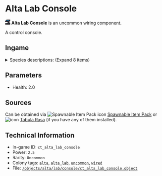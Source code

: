 # Alta Lab Console

<img src="https://raw.githubusercontent.com/Ceterai/Enternia/main/objects/alta/lab/console/icon.png" alt="Alta Lab Console icon" loading="lazy" height="16px" width="auto" /> **Alta Lab Console** is an uncommon wiring component.

A control console.

## Ingame

<details markdown="1"><summary>Species descriptions: (Expand 8 items)</summary>

- Alta: Although considered an outdated tech by altas, these consoles can still be found in some labs.
- Apex: A control console for some unknown thing.
- Avian: A control console.
- Floran: Floran can use thisss... But not sure what for.
- Glitch: Concerned. I cannot determine what this console is used for.
- Human: A console. I can turn it on and off again.
- Hylotl: A console for something unknown.
- Novakid: If I press enough buttons it might do somethin'.

</details>

## Parameters

- Health: 2.0

## Sources

Can be obtained via <img src="https://raw.githubusercontent.com/Silverfeelin/Starbound-SpawnableItemPack/master/interface/sip/iconSmall.png" alt="Spawnable Item Pack icon" width="18" height="14"/> [Spawnable Item Pack](https://steamcommunity.com/sharedfiles/filedetails/?id=733665104) or <img src="https://steamuserimages-a.akamaihd.net/ugc/263843960696222713/3EC9A7C005541F7D577EBCB8C5736B4EFC9973D6/" alt="icon" width="8" height="12"/> [Tabula Rasa](https://community.playstarbound.com/resources/the-tabula-rasa.3222/) (if you have any of them installed).

## Technical Information

- In-game ID: `ct_alta_lab_console`
- Power: `2.5`
- Rarity: `Uncommon`
- Colony tags: [`alta`](https://ceterai.github.io/MyEnternia/Wiki/Tags/Alta), [`alta_lab`](https://ceterai.github.io/MyEnternia/Wiki/Tags/AltaLab), [`uncommon`](https://ceterai.github.io/MyEnternia/Wiki/Tags/Uncommon), [`wired`](https://ceterai.github.io/MyEnternia/Wiki/Tags/Wired)
- File: [`/objects/alta/lab/console/ct_alta_lab_console.object`](https://github.com/Ceterai/Enternia/blob/main/objects/alta/lab/console/ct_alta_lab_console.object)
